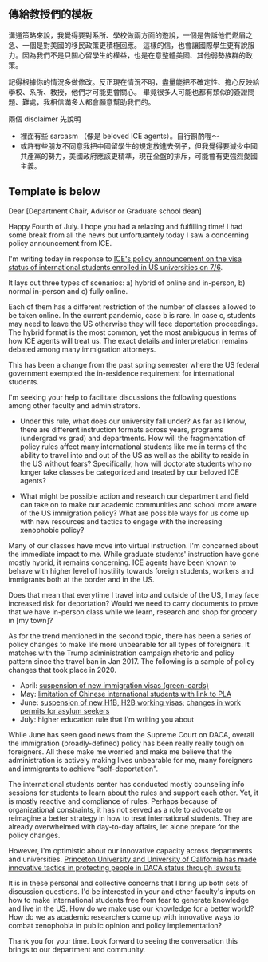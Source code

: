 ## 傳給教授們的模板

溝通策略來說，我覺得要對系所、學校做兩方面的遊說，一個是告訴他們燃眉之急、一個是對美國的移民政策更積極回應。
這樣的信，也會讓國際學生更有說服力。因為我們不是只關心留學生的權益，也是在意整體美國、其他弱勢族群的政策。

記得根據你的情況多做修改。反正現在情況不明，盡量能把不確定性、擔心反映給學校、系所、教授，他們才可能更會關心。
畢竟很多人可能也都有類似的簽證問題、難處，我相信滿多人都會願意幫助我們的。

兩個 disclaimer 先說明
- 裡面有些 sarcasm （像是 beloved ICE agents）。自行斟酌喔～
- 或許有些朋友不同意我把中國留學生的規定放進去例子，但我覺得要減少中國共產黨的勢力，美國政府應該更精準，現在全盤的排斥，可能會有更強烈愛國主義。


## Template is below

Dear [Department Chair, Advisor or Graduate school dean]

Happy Fourth of July. I hope you had a relaxing and fulfilling time! I had some break from all the news but unfortuantely today I saw a concerning policy announcement from ICE. 

I'm writing today in response to [ICE's policy announcement on the visa status of international students enrolled in US universities on 7/6](https://www.ice.gov/news/releases/sevp-modifies-temporary-exemptions-nonimmigrant-students-taking-online-courses-during). 

It lays out three types of scenarios: 
a) hybrid of online and in-person, 
b) normal in-person and 
c) fully online. 

Each of them has a different restriction of the number of classes allowed to be taken online. In the current pandemic, case b is rare. In case c, students may need to leave the US otherwise they will face deportation proceedings. The hybrid format is the most common, yet the most ambiguous in terms of how ICE agents will treat us. The exact details and interpretation remains debated among many immigration attorneys. 

This has been a change from the past spring semester where the US federal government exempted the in-residence requirement for international students.

I'm seeking your help to facilitate discussions the following questions among other faculty and administrators.

- Under this rule, what does our university fall under? As far as I know, there are different instruction formats across years, programs (undergrad vs grad) and departments. How will the fragmentation of policy rules affect many international students like me in terms of the ability to travel into and out of the US as well as the ability to reside in the US without fears? Specifically, how will doctorate students who no longer take classes be categorized and treated by our beloved ICE agents?

- What might be possible action and research our department and field can take on to make our academic communities and school more aware of the US immigration policy? What are possible ways for us come up with new resources and tactics to engage with the increasing xenophobic policy?

Many of our classes have move into virtual instruction. I'm concerned about the immediate impact to me. 
While graduate students' instruction have gone mostly hybrid, it remains concerning. 
ICE agents have been known to behave with higher level of hostility towards foreign students, workers and immigrants both at the border and in the US. 

Does that mean that everytime I travel into and outside of the US, I may face increased risk for deportation? 
Would we need to carry documents to prove that we have in-person class while we learn, research and shop for grocery in [my town]?


As for the trend mentioned in the second topic, there has been a series of policy changes to make life more unbearable for all types of foreigners. It matches with the Trump administration campaign rhetoric and policy pattern since the travel ban in Jan 2017. The following is a sample of policy changes that took place in 2020.

- April: [suspension of new immigration visas (green-cards)](https://www.whitehouse.gov/presidential-actions/proclamation-suspending-entry-immigrants-present-risk-u-s-labor-market-economic-recovery-following-covid-19-outbreak/)
- May: [limitation of Chinese international students with link to PLA](https://www.latimes.com/california/story/2020-06-07/trump-move-to-bar-entry-of-some-chinese-graduate-students-stirs-campus-anxiety-anger)
- June: [suspension of new H1B, H2B working visas](https://www.huffingtonpost.in/entry/h1b-visa-h2b-united-states-trump-order-what-does-it-mean_in_5ef32b00c5b6aa825ac96504); [changes in work permits for asylum seekers](https://www.foxnews.com/politics/trump-rule-asylum-seekers-work-permits)
- July: higher education rule that I'm writing you about

While June has seen good news from the Supreme Court on DACA, overall the immigration (broadly-defined) policy has been really really tough on foreigners.
All these make me worried and make me believe that the administration is actively making lives unbearable for me, many foreigners and immigrants to achieve "self-deportation".

The international students center has conducted mostly counseling info sessions for students to learn about the rules and support each other. Yet, it is mostly reactive and compliance of rules. Perhaps because of organizational constraints, it has not served as a role to advocate or reimagine a better strategy in how to treat international students. They are already overwhelmed with day-to-day affairs, let alone prepare for the policy changes.

However, I'm optimistic about our innovative capacity across departments and universities. [Princeton University and University of California has made innovative tactics in protecting people in DACA status through lawsuits](https://hub.jhu.edu/2020/06/19/supreme-court-daca-decision-university-response/).

It is in these personal and collective concerns that I bring up both sets of discussion questions. I'd be interested in your and other faculty's inputs on how to make international students free from fear to generate knowledge and live in the US. How do we make use our knowledge for a better world? How do we as academic researchers come up with innovative ways to combat xenophobia in public opinion and policy implementation?

Thank you for your time. Look forward to seeing the conversation this brings to our department and community.
